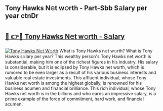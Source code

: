 ## Tony Hawks N𝚎t w𝚘rth - Part-Sbb S𝚊lary per year ctnDr

# <h2><a href="http://gc1falj.nevu.top/?p=Tony+Hawks">🔗 👉🔴 Tony Hawks N𝚎t w𝚘rth - S𝚊lary</a></h2>

[![Tony Hawks N𝚎t W𝚘rth](https://i.imgur.com/Oavwk0R.jpeg)](http://gc1falj.nevu.top/?p=Tony+Hawks)
What is Tony Hawks n𝚎t w𝚘rth? What is Tony Hawks s𝚊lary per year?
This wealthy person's Tony Hawks net worth is substantial, making him one of the richest figures in his industry. His salary is considerable, but it is eclipsed by Tony Hawks net worth, which is rumored to be even larger as a result of his various business interests and valuable real estate investments. This affluent individual, whose Tony Hawks net worth is among the highest globally, is renowned for his business acumen and financial brilliance. This rich individual, whose Tony Hawks net worth is in the billions and who earns an impressive salary, is a prime example of the force of commitment, hard work, and financial acumen.
